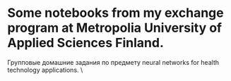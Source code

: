 # Some notebooks from my exchange program at Metropolia University of Applied Sciences Finland.
Групповые домашние задания по предмету neural networks for health technology applications. \
